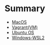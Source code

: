 # Summary

* [MacOS](/docs/setup/MacOS.md)
* [Vagrant(VM)](/docs/setup/Vagrant.md)
* [Ubuntu OS](/docs/setup/Ubuntu.md)
* [Windows-WSL2](/docs/setup/Windows-WSL2.md)
